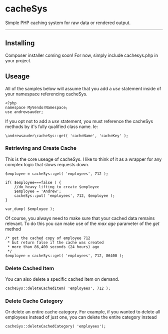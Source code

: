 # cacheSys

Simple PHP caching system for raw data or rendered output.

----------

## Installing
Composer installer coming soon! For now, simply include cachesys.php in your project.

## Useage
All of the samples below will assume that you add a *use* statement inside of your namespace referencing cacheSys.

    <?php
    namespace MyVendorNamespace;
    use andrewsauder;

If you opt not to add a *use* statement, you must reference the cacheSys methods by it's fully qualified class name. Ie:

    \andrewsauder\cacheSys::get( 'cacheName', 'cacheKey' );


### Retrieving and Create Cache
This is the core useage of cacheSys. I like to think of it as a wrapper for any complex logic that slows requests down.

    $employee = cacheSys::get( 'employees', 712 );

    if( $employee===false ) {
	    //do heavy lifting to create $employee
	    $employee = 'Andrew';
	    cacheSys::put( 'employees', 712, $employee );
    }

	var_dump( $employee );

Of course, you always need to make sure that your cached data remains relevant. To do this you can make use of the *max age* parameter of the *get* method

    /* get the cached copy of employee 712
     * but return false if the cache was created
	 * more than 86,400 seconds (24 hours) ago
	 */
    $employee = cacheSys::get( 'employees', 712, 86400 );

### Delete Cached Item
You can also delete a specific cached item on demand.

    cacheSys::deleteCachedItem( 'employees', 712 );

### Delete Cache Category
Or delete an entire cache category. For example, if you wanted to delete all employees instead of just one, you can delete the entire category instead

    cacheSys::deleteCachedCategory( 'employees');
